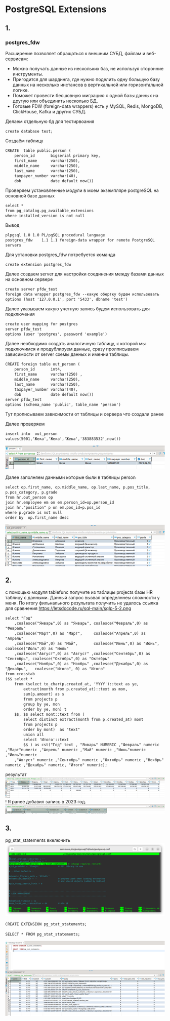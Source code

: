 # PostgreSQL Extensions
## 1.
### postgres_fdw

Расширение позволяет обращаться к внешним СУБД, файлам и веб-сервисам:

- Можно получать данные из нескольких баз, не используя сторонние инструменты.
- Пригодится для шардинга, где нужно поделить одну большую базу данных на несколько инстансов в вертикальной или горизонтальной логике.
- Поможет провести бесшовную миграцию с одной базы данных на другую или объединить несколько БД.
- Готовые FDW (foreign-data wrappers) есть у MySQL, Redis, MongoDB, ClickHouse, Kafka и других СУБД. 

Делаем отдельную бд для тестирвоания

    create database test;

Создаём таблицу 

    CREATE  table public.person (
        person_id       bigserial primary key,
        first_name      varchar(250),
        middle_name     varchar(250),
        last_name       varchar(250),
        taxpayer_number varchar(40),
        dob             date default now())

Проверяем установленные модули в моем экземпляре postgreSQL на основной базе данных

    select *
    from pg_catalog.pg_available_extensions 
    where installed_version is not null 

Вывод

    plpgsql	1.0	1.0	PL/pgSQL procedural language
    postgres_fdw	1.1	1.1	foreign-data wrapper for remote PostgreSQL servers

Для установки postgres_fdw	потребуется команда

    create extension postgres_fdw 

Далее создаем server для настройки соединения между базами данных на основном сервере 

    create server pfdw_test
    foreign data wrapper postgres_fdw --какую обертку будем использовать
    options (host '127.0.0.1', port '5433', dbname 'test') 

Далее указываем какую учетную запись будем использовать для подключения

    create user mapping for postgres 
    server pfdw_test
    options (user 'postgres', password 'example')

Далее необходимо создать аналогичную таблицу, к которой мы подключимся и продублируем данные, сразу пролписываем зависимости от server схемы данных и именни таблицы.

    CREATE foreign table out_person (
        person_id       int4,
        first_name      varchar(250) ,
        middle_name     varchar(250),
        last_name       varchar(250),
        taxpayer_number varchar(40),
        dob             date default now())
    server pfdw_test
    options (schema_name 'public', table_name 'person') 

Тут прописываем зависимости от таблицы и сервера что создали ранее 

Далее проверяем 

    insert into  out_person values(5001,'Жека','Жека','Жека','383883532',now())

![test](./img/test.png)

Далее заполняем данными которые были в таблицы person


    select op.first_name, op.middle_name, op.last_name, p.pos_title, p.pos_category, p.grade 
    from hr.out_person op
    join hr.employee em on em.person_id=op.person_id
    join hr."position" p on em.pos_id=p.pos_id
    where p.grade is not null
    order by  op.first_name desc

![result](./img/join_1_1.png)
## 2.
с помощью модуля tablefunc получите из таблицы projects базы HR таблицу с данными.
Данный запрос вызвал определннеы сложности у меня. По итогу фильнального результата получить не удалось
ссылка для сравнения https://letsdocode.ru/sql-main/sqlp-5-2.png

    select "Год"
        ,coalesce("Январь",0) as "Январь", coalesce("Февраль",0) as "Февраль" 
        ,coalesce("Март",0) as "Март",     coalesce("Апрель",0) as "Апрель"  
        ,coalesce("Май",0) as "Май",       coalesce("Июнь",0) as "Июнь",         coalesce("Июль",0) as "Июль" 
        ,coalesce("Август",0) as "Август" ,coalesce("Сентябрь",0) as "Сентябрь", coalesce("Октябрь",0) as "Октябрь"
        ,coalesce("Ноябрь",0) as "Ноябрь" ,coalesce("Декабрь",0) as "Декабрь",   coalesce("Итого", 0) as "Итого"
    from crosstab
    ($$ select *
        from (select to_char(p.created_at, 'YYYY')::text as ye,
            extract(month from p.created_at)::text as mon,
            sum(p.amount) as s
            from projects p
            group by ye, mon
            order by ye, mon) t  
        $$, $$ select mont::text from (
            select distinct extract(month from p.created_at) mont
            from projects p 
            order by mont)  as "text"
            union all
            select 'Итого'::text
            $$ ) as cst("Год" text , "Январь" NUMERIC ,"Февраль" numeric ,"Март"numeric ,"Апрель" numeric ,"Май" numeric ,"Июнь"numeric ,"Июль"numeric 
        ,"Август" numeric ,"Сентябрь" numeric ,"Октябрь" numeric ,"Ноябрь" numeric ,"Декабрь" numeric, "Итого" numeric);	 

результат ![re](./img/crosstab.png)
! Я ранее добавил запись в 2023 год. ![r](./img/2023.png)

## 3.
pg_stat_statements
вкелючить
![r](./img/pg_stat_statements_on.png)

    CREATE EXTENSION pg_stat_statements;

    SELECT * FROM pg_stat_statements;

![re](./img/pg_stat_statements.png)
